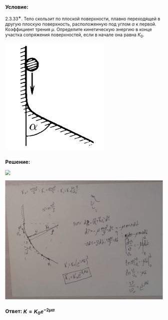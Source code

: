 ###  Условие: 

$2.3.33^{∗}.$ Тело скользит по плоской поверхности, плавно переходящей в другую плоскую поверхность, расположенную под углом $\alpha$ к первой. Коэффициент трения $\mu$. Определите кинетическую энергию в конце участка сопряжения поверхностей, если в начале она равна $K_0$. 

![К задаче $2.3.33$|316x344, 30%](../../img/2.3.33/2.3.33.png)

###  Решение: 

![](https://www.youtube.com/embed/BqPQfyX_9y4) 

![|1432x1079, 80%](../../img/2.3.33/01.png) 

###  Ответ: $K = K_0 e^{−2\mu\alpha}$ 
